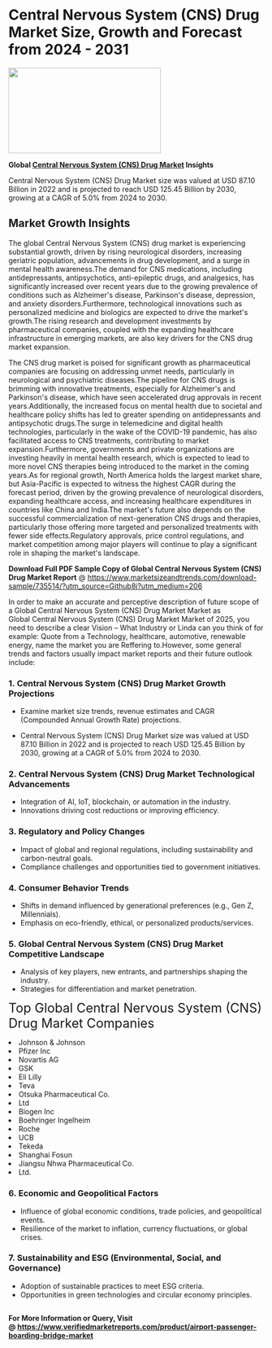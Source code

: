 <H1>Central Nervous System (CNS) Drug Market Size, Growth and Forecast from 2024 - 2031</H1><img class="aligncenter size-medium wp-image-584254" src="https://thirdeyenews.in/wp-content/uploads/2024/09/Global-Market-Research-300x168.jpeg" alt="" width="300" height="168" /><p><strong>Global&nbsp;<a href="https://www.marketsizeandtrends.com/download-sample/735514/?utm_source=Github8j?utm_medium=206">Central Nervous System (CNS) Drug Market</a> Insights</strong></p><p>Central Nervous System (CNS) Drug Market size was valued at USD 87.10 Billion in 2022 and is projected to reach USD 125.45 Billion by 2030, growing at a CAGR of 5.0% from 2024 to 2030.</p><p><h2>Market Growth Insights</h2> <p>The global Central Nervous System (CNS) drug market is experiencing substantial growth, driven by rising neurological disorders, increasing geriatric population, advancements in drug development, and a surge in mental health awareness.The demand for CNS medications, including antidepressants, antipsychotics, anti-epileptic drugs, and analgesics, has significantly increased over recent years due to the growing prevalence of conditions such as Alzheimer's disease, Parkinson's disease, depression, and anxiety disorders.Furthermore, technological innovations such as personalized medicine and biologics are expected to drive the market's growth.The rising research and development investments by pharmaceutical companies, coupled with the expanding healthcare infrastructure in emerging markets, are also key drivers for the CNS drug market expansion.</p> <p>The CNS drug market is poised for significant growth as pharmaceutical companies are focusing on addressing unmet needs, particularly in neurological and psychiatric diseases.The pipeline for CNS drugs is brimming with innovative treatments, especially for Alzheimer's and Parkinson's disease, which have seen accelerated drug approvals in recent years.Additionally, the increased focus on mental health due to societal and healthcare policy shifts has led to greater spending on antidepressants and antipsychotic drugs.The surge in telemedicine and digital health technologies, particularly in the wake of the COVID-19 pandemic, has also facilitated access to CNS treatments, contributing to market expansion.Furthermore, governments and private organizations are investing heavily in mental health research, which is expected to lead to more novel CNS therapies being introduced to the market in the coming years.As for regional growth, North America holds the largest market share, but Asia-Pacific is expected to witness the highest CAGR during the forecast period, driven by the growing prevalence of neurological disorders, expanding healthcare access, and increasing healthcare expenditures in countries like China and India.The market's future also depends on the successful commercialization of next-generation CNS drugs and therapies, particularly those offering more targeted and personalized treatments with fewer side effects.Regulatory approvals, price control regulations, and market competition among major players will continue to play a significant role in shaping the market's landscape.<p><span class=""><strong>Download Full PDF Sample Copy of Global Central Nervous System (CNS) Drug Market Report</strong> @ <a href="https://www.marketsizeandtrends.com/download-sample/735514/?utm_source=Github8j?utm_medium=206" target="_blank">https://www.marketsizeandtrends.com/download-sample/735514/?utm_source=Github8j?utm_medium=206</a></span></p><p>In order to make an accurate and perceptive description of future scope of a Global&nbsp;Central Nervous System (CNS) Drug Market Market as Global&nbsp;Central Nervous System (CNS) Drug Market Market of 2025, you need to describe a clear Vision &ndash; What Industry or Linda can you think of for example: Quote from a Technology, healthcare, automotive, renewable energy, name the market you are Reffering to.However, some general trends and factors usually impact market reports and their future outlook include:</p><h3>1.&nbsp;<strong>Central Nervous System (CNS) Drug Market Growth Projections</strong></h3><ul><li>Examine market size trends, revenue estimates and CAGR (Compounded Annual Growth Rate) projections.</li><li><p>Central Nervous System (CNS) Drug Market size was valued at USD 87.10 Billion in 2022 and is projected to reach USD 125.45 Billion by 2030, growing at a CAGR of 5.0% from 2024 to 2030.</p></li></ul><h3>2.&nbsp;<strong>Central Nervous System (CNS) Drug Market Technological Advancements</strong></h3><ul><li>Integration of AI, IoT, blockchain, or automation in the industry.</li><li>Innovations driving cost reductions or improving efficiency.</li></ul><h3>3.&nbsp;<strong>Regulatory and Policy Changes</strong></h3><ul><li>Impact of global and regional regulations, including sustainability and carbon-neutral goals.</li><li>Compliance challenges and opportunities tied to government initiatives.</li></ul><h3>4.&nbsp;<strong>Consumer Behavior Trends</strong></h3><ul><li>Shifts in demand influenced by generational preferences (e.g., Gen Z, Millennials).</li><li>Emphasis on eco-friendly, ethical, or personalized products/services.</li></ul><h3>5.&nbsp;<strong>Global Central Nervous System (CNS) Drug Market Competitive Landscape</strong></h3><ul><li>Analysis of key players, new entrants, and partnerships shaping the industry.</li><li>Strategies for differentiation and market penetration.</li></ul><p data-pm-slice="1 1 []"><span style="color: inherit; font-family: inherit; font-size: 25px;">Top Global Central Nervous System (CNS) Drug Market Companies</span></p><div class="" data-test-id=""><p><li>Johnson & Johnson</li><li> Pfizer Inc</li><li> Novartis AG</li><li> GSK</li><li> Eli Lilly</li><li> Teva</li><li> Otsuka Pharmaceutical Co.</li><li> Ltd</li><li> Biogen Inc</li><li> Boehringer Ingelheim</li><li> Roche</li><li> UCB</li><li> Tekeda</li><li> Shanghai Fosun</li><li> Jiangsu Nhwa Pharmaceutical Co.</li><li> Ltd.</li></p></div><h3>6.&nbsp;<strong>Economic and Geopolitical Factors</strong></h3><ul><li>Influence of global economic conditions, trade policies, and geopolitical events.</li><li>Resilience of the market to inflation, currency fluctuations, or global crises.</li></ul><h3>7.&nbsp;<strong>Sustainability and ESG (Environmental, Social, and Governance)</strong></h3><ul><li>Adoption of sustainable practices to meet ESG criteria.</li><li>Opportunities in green technologies and circular economy principles.</li></ul><h2><strong style="font-size: 14px;">For More Information or Query, Visit @&nbsp;</strong><a style="background-color: #ffffff; font-size: 14px;" href="https://www.marketsizeandtrends.com/report/central-nervous-system-cns-drug-market/" target="_blank">https://www.verifiedmarketreports.com/product/airport-passenger-boarding-bridge-market</a></h2>